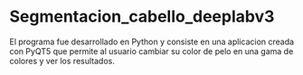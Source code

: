 # Segmentacion_cabello_deeplabv3
El programa fue desarrollado en Python y consiste en una aplicacion creada con PyQT5 que permite al usuario cambiar su color de pelo en una gama de colores  y ver los resultados.
